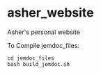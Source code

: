# asher_website
Asher's personal website

To Compile jemdoc_files:
```
cd jemdoc_files
bash build_jemdoc.sh
```
